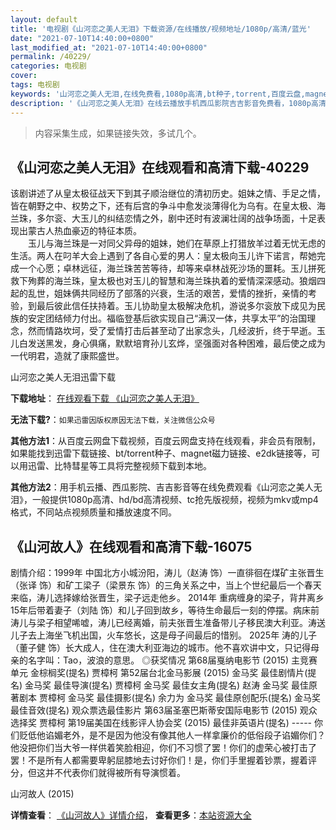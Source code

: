 ```yaml
---
layout: default
title: '电视剧《山河恋之美人无泪》下载资源/在线播放/视频地址/1080p/高清/蓝光'
date: "2021-07-10T14:40:00+0800"
last_modified_at: "2021-07-10T14:40:00+0800"
permalink: /40229/
categories: 电视剧
cover:
tags: 电视剧
keywords: '山河恋之美人无泪,在线免费看,1080p高清,bt种子,torrent,百度云盘,magnet,磁力链,迅雷下载资源'
description: '《山河恋之美人无泪》在线云播放手机西瓜影院吉吉影音免费看，1080p高清bd/hd未删减完整版和tc抢先枪版，mkv/mp4格式，附带bt/torrent种子、magnet/磁力链、百度云盘、网盘资源迅雷下载链接'
---
```


>内容采集生成，如果链接失效，多试几个。


## 《山河恋之美人无泪》在线观看和高清下载-40229

该剧讲述了从皇太极征战天下到其子顺治继位的清初历史。姐妹之情、手足之情，皆在朝野之中、权势之下，还有后宫的争斗中愈发淡薄得化为乌有。在皇太极、海兰珠，多尔衮、大玉儿的纠结恋情之外，剧中还时有波澜壮阔的战争场面，十足表现出蒙古人热血豪迈的特征本质。<br />　　玉儿与海兰珠是一对同父异母的姐妹，她们在草原上打猎放羊过着无忧无虑的生活。两人在叼羊大会上遇到了各自心爱的男人：皇太极向玉儿许下诺言，帮她完成一个心愿；卓林远征，海兰珠苦苦等待，却等来卓林战死沙场的噩耗。玉儿拼死救下殉葬的海兰珠，皇太极也对玉儿的智慧和海兰珠执着的爱情深深感动。狼烟四起的乱世，姐妹俩共同经历了部落的兴衰，生活的艰苦，爱情的挫折，亲情的考验，到最后彼此信任扶持着。玉儿协助皇太极解决危机，游说多尔衮放下成见为民族的安定团结倾力付出。福临登基后欲实现自己&ldquo;满汉一体，共享太平”的治国理念，然而情路坎坷，受了爱情打击后甚至动了出家念头，几经波折，终于早逝。玉儿白发送黑发，身心俱痛，默默培育孙儿玄烨，坚强面对各种困难，最后使之成为一代明君，造就了康熙盛世。</p>


山河恋之美人无泪迅雷下载

**下载地址**： [在线观看下载 《山河恋之美人无泪》](https://www.993dy.com//vod-detail-id-12052.html) 


**无法下载?**：`如果迅雷因版权原因无法下载，关注微信公众号 `

**其他方法1**：从百度云网盘下载视频，百度云网盘支持在线观看，非会员有限制，如果能找到迅雷下载链接、bt/torrent种子、magnet磁力链接、e2dk链接等，可以用迅雷、比特彗星等工具将完整视频下载到本地。

**其他方法2**：用手机云播、西瓜影院、吉吉影音等在线免费观看《山河恋之美人无泪》，一般提供1080p高清、hd/bd高清视频、tc抢先版视频，视频为mkv或mp4格式，不同站点视频质量和播放速度不同。


## 《山河故人》在线观看和高清下载-16075

剧情介绍：1999年 中国北方小城汾阳，涛儿（赵涛 饰）一直徘徊在煤矿主张晋生（张译 饰）和矿工梁子（梁景东 饰）的三角关系之中，当上个世纪最后一个春天来临，涛儿选择嫁给张晋生，梁子远走他乡。 2014年 重病缠身的梁子，背井离乡15年后带着妻子（刘陆 饰）和儿子回到故乡，等待生命最后一刻的停摆。病床前涛儿与梁子相望唏嘘，涛儿已经离婚，前夫张晋生准备带儿子移民澳大利亚。涛送儿子去上海坐飞机出国，火车悠长，这是母子间最后的惜别。 2025年 涛的儿子（董子健 饰）长大成人，住在澳大利亚海边的城市。他不喜欢讲中文，只记得母亲的名字叫：Tao，波浪的意思。   ◎获奖情况   第68届戛纳电影节 (2015) 主竞赛单元 金棕榈奖(提名) 贾樟柯   第52届台北金马影展 (2015) 金马奖 最佳剧情片(提名) 金马奖 最佳导演(提名) 贾樟柯 金马奖 最佳女主角(提名) 赵涛 金马奖 最佳原著剧本 贾樟柯 金马奖 最佳摄影(提名) 余力为 金马奖 最佳原创配乐(提名) 金马奖 最佳音效(提名) 观众票选最佳影片   第63届圣塞巴斯蒂安国际电影节 (2015) 观众选择奖 贾樟柯   第19届美国在线影评人协会奖 (2015) 最佳非英语片(提名) ----- 你们贬低他谄媚老外，是不是因为他没有像其他人一样拿廉价的低俗段子谄媚你们？他没把你们当大爷一样供着笑脸相迎，你们不习惯了罢！你们的虚荣心被打击了罢！不是所有人都需要卑躬屈膝地去讨好你们！是，你们手里握着钞票，握着评分，但这并不代表你们就得被所有导演惯着。


山河故人 (2015)

**详情查看**： [《山河故人》详情介绍](/movie/16075/)， **查看更多**：[本站资源大全](/movie/t/all/)

